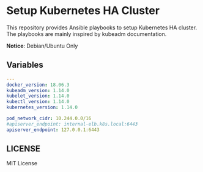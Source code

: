 # Setup Kubernetes HA Cluster

This repository provides Ansible playbooks to setup Kubernetes HA cluster. The playbooks are mainly inspired by kubeadm documentation.


**Notice**: Debian/Ubuntu Only


## Variables

```yaml
---
docker_version: 18.06.3
kubeadm_version: 1.14.0
kubelet_version: 1.14.0
kubectl_version: 1.14.0
kubernetes_version: 1.14.0

pod_network_cidr: 10.244.0.0/16
#apiserver_endpoint: internal-elb.k8s.local:6443
apiserver_endpoint: 127.0.0.1:6443
```


## LICENSE

MIT License
